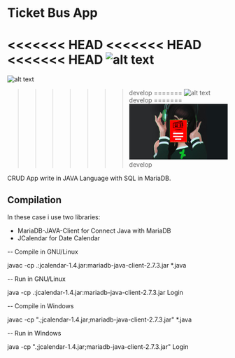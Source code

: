 #	Ticket Bus App	

<<<<<<< HEAD
<<<<<<< HEAD
<<<<<<< HEAD
![alt text](https://raw.githubusercontent.com/KevoTHRASHER/TicketBus/main/img/Screenshot.png?raw=true)
=======
![alt text](https://raw.githubusercontent.com/KevoTHRASHER/blob/main/images/Screenshot.png?raw=true)
>>>>>>> develop
=======
![alt text](https://raw.githubusercontent.com/KevoTHRASHER/main/images/Screenshot.png?raw=true)
>>>>>>> develop
=======
![alt text](https://raw.githubusercontent.com/KevoTHRASHER/TicketBus/main/images/Screenshot.png?raw=true)
>>>>>>> develop

CRUD App write in JAVA Language with SQL in MariaDB.


##	Compilation

In these case i use two libraries:

* MariaDB-JAVA-Client for Connect Java with MariaDB
* JCalendar for Date Calendar

-- Compile in GNU/Linux

javac -cp .:jcalendar-1.4.jar:mariadb-java-client-2.7.3.jar *.java

-- Run in GNU/Linux

java -cp .:jcalendar-1.4.jar:mariadb-java-client-2.7.3.jar Login

-- Compile in Windows

javac -cp ".;jcalendar-1.4.jar;mariadb-java-client-2.7.3.jar" *.java

-- Run in Windows

java -cp ".;jcalendar-1.4.jar;mariadb-java-client-2.7.3.jar" Login
